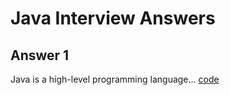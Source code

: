 # Java Interview Answers

## Answer 1 
Java is a high-level programming language...
[code](../code/sampleAns.java)
